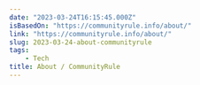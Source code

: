 ```yaml
---
date: "2023-03-24T16:15:45.000Z"
isBasedOn: "https://communityrule.info/about/"
link: "https://communityrule.info/about/"
slug: 2023-03-24-about-communityrule
tags:
    - Tech
title: About / CommunityRule
---
```

